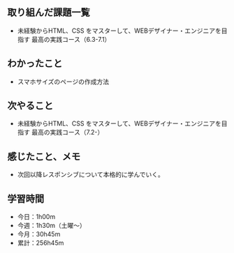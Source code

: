  ## 取り組んだ課題一覧
- 未経験からHTML、CSS をマスターして、WEBデザイナー・エンジニアを目指す 最高の実践コース（6.3-7.1）
## わかったこと
- スマホサイズのページの作成方法
## 次やること
- 未経験からHTML、CSS をマスターして、WEBデザイナー・エンジニアを目指す 最高の実践コース（7.2-）
## 感じたこと、メモ
 -  次回以降レスポンシブについて本格的に学んでいく。       
## 学習時間
- 今日：1h00m
- 今週：1h30m（土曜〜）
- 今月：30h45m
- 累計：256h45m